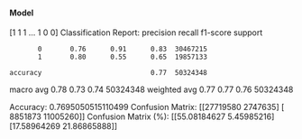 #### Model
[1 1 1 ... 1 0 0]
Classification Report:
              precision    recall  f1-score   support

           0       0.76      0.91      0.83  30467215
           1       0.80      0.55      0.65  19857133

    accuracy                           0.77  50324348
   macro avg       0.78      0.73      0.74  50324348
weighted avg       0.77      0.77      0.76  50324348

Accuracy: 0.7695050515110499
Confusion Matrix:
[[27719580  2747635]
 [ 8851873 11005260]]
Confusion Matrix (%):
[[55.08184627  5.45985216]
 [17.58964269 21.86865888]]
